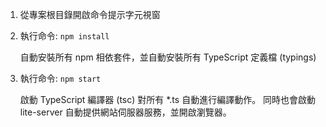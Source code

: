 1) 從專案根目錄開啟命令提示字元視窗

2) 執行命令: `npm install`

	自動安裝所有 npm 相依套件，並自動安裝所有 TypeScript 定義檔 (typings)
    
3) 執行命令: `npm start`

    啟動 TypeScript 編譯器 (tsc) 對所有 *.ts 自動進行編譯動作。
    同時也會啟動 lite-server 自動提供網站伺服器服務，並開啟瀏覽器。
